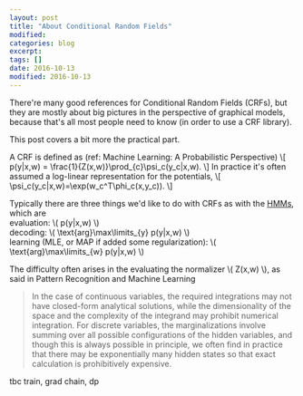 ```yaml
---
layout: post
title: "About Conditional Random Fields"
modified:
categories: blog
excerpt:
tags: []
date: 2016-10-13
modified: 2016-10-13
---
```


There're many good references for Conditional Random Fields (CRFs), 
but they are mostly about big pictures in the perspective of graphical models, 
because that's all most people need to know (in order to use a CRF library).

This post covers a bit more the practical part.

A CRF is defined as (ref: Machine Learning: A Probabilistic Perspective) 
\\[ p(y|x,w) = \frac{1}{Z(x,w)}\prod_{c}\psi_c(y_c|x,w). \\]
In practice it's often assumed a log-linear representation for the potentials, 
\\[ \psi_c(y_c|x,w)=\exp(w_c^T\phi_c(x,y_c)). \\]

Typically there are three things we'd like to do with CRFs as with the [HMMs](http://jedlik.phy.bme.hu/~gerjanos/HMM/node6.html), which are  
evaluation: \\( p(y|x,w) \\)  
decoding: \\( \text{arg}\max\limits_{y} p(y|x,w) \\)  
learning (MLE, or MAP if added some regularization): \\( \text{arg}\max\limits_{w} p(y|x,w) \\)  

The difficulty often arises in the evaluating the normalizer \\( Z(x,w) \\), as said in Pattern Recognition and Machine Learning

>  In the case of continuous variables, the required integrations may not have closed-form analytical solutions,
while the dimensionality of the space and the complexity of the integrand may prohibit numerical integration. 
For discrete variables, the marginalizations involve summing over all possible configurations of the hidden variables, 
and though this is always possible in principle, we often find in practice that 
there may be exponentially many hidden states so that exact calculation is prohibitively expensive.

tbc
train, grad
chain, dp
